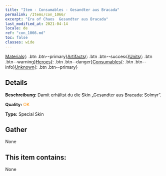 ```yaml
---
title: "Item - Consumables - Gesandter aus Bracada"
permalink: /Items/con_1066/
excerpt: "Era of Chaos  Gesandter aus Bracada"
last_modified_at: 2021-04-14
locale: de
ref: "con_1066.md"
toc: false
classes: wide
---
```

 [Materials](/de/Items/){: .btn .btn--primary}[Artifacts](/de/Items/Artifacts/){: .btn .btn--success}[Units](/de/Items/Units/){: .btn .btn--warning}[Heroes](/de/Items/Heroes/){: .btn .btn--danger}[Consumables](/de/Items/Consumables/){: .btn .btn--info}[Unknown](/de/Items/Unknown/){: .btn .btn--primary}

## Details
 **Beschreibung:** Damit erhältst du die Skin „Gesandter aus Bracada: Solmyr“.

 **Quality:** <span style="color: #FF8C00">OK</span>

 **Type:** Special Skin

## Gather

  None

## This item contains:

  None


